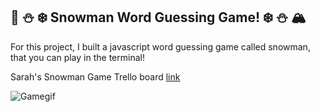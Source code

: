 ## 🗻 ⛄ ❄️ Snowman Word Guessing Game! ❄️ ⛄ 🏔️

For this project, I built a javascript word guessing game called snowman, that you can play in the terminal!

Sarah's Snowman Game Trello board [link](https://trello.com/b/4xlMxkKC/sarahs-command-line-snowman-project-plan.)

![Gamegif](https://github.com/sbweins/FSW-CLI-Snowman/blob/master/snowmanwin.gif?raw=true)

